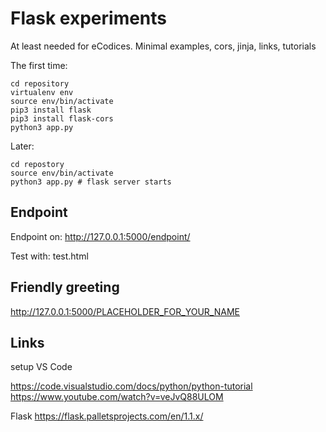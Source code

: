# Flask experiments

At least needed for eCodices. Minimal examples, cors, jinja, links, tutorials

The first time:
```
cd repository
virtualenv env
source env/bin/activate
pip3 install flask
pip3 install flask-cors
python3 app.py 
```

Later:
```
cd repostory
source env/bin/activate
python3 app.py # flask server starts
```

## Endpoint
Endpoint on:
http://127.0.0.1:5000/endpoint/

Test with: test.html

## Friendly greeting

http://127.0.0.1:5000/PLACEHOLDER_FOR_YOUR_NAME




## Links

setup VS Code 

https://code.visualstudio.com/docs/python/python-tutorial
https://www.youtube.com/watch?v=veJvQ88ULOM

Flask
https://flask.palletsprojects.com/en/1.1.x/